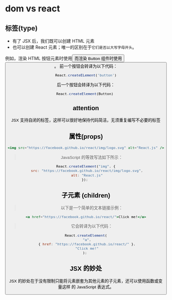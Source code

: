 # dom vs react


## 标签(type)
- 有了 JSX 后，我们既可以创建 HTML 元素
- 也可以创建 React 元素；唯一的区别在于`它们是否以大写字母开头`。

例如，渲染 HTML 按钮元素时使用<button />
而渲染 Button 组件时使用<Button />。
前一个按钮会转译为以下代码：
```js
React.createELement('button')
```

后一个按钮会转译为以下代码：
```js
React.createElement(Button) 
```

## attention
JSX 支持自闭的标签，这样可以很好地保持代码简洁，无须重复编写不必要的标签


## 属性(props)
```jsx
<img src="https://facebook.github.io/react/img/logo.svg" alt="React.js" />
```

> JavaScript 的等效写法如下所示：

```js
React.createElement("img", {
 src: "https://facebook.github.io/react/img/logo.svg",
 alt: "React.js"
}); 
```

## 子元素 (children)
> 以下是一个简单的文本链接示例：
```jsx
<a href="https://facebook.github.io/react/">Click me!</a>
```

> 它会转译为以下代码：
```js
React.createElement(
 "a",
 { href: "https://facebook.github.io/react/" },
 "Click me!"
); 
```

## JSX 的妙处
JSX 的妙处在于没有限制只能将元素嵌套为其他元素的子元素，还可以使用函数或变量这样
的 JavaScript 表达式。
